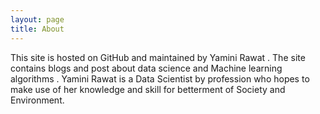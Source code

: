 ```yaml
---
layout: page
title: About
---
```


This site is hosted on GitHub and maintained by Yamini Rawat . The site contains blogs and post about data science and Machine learning algorithms . Yamini Rawat is a Data Scientist by profession who hopes to make use of her knowledge and skill for betterment of Society and Environment.

